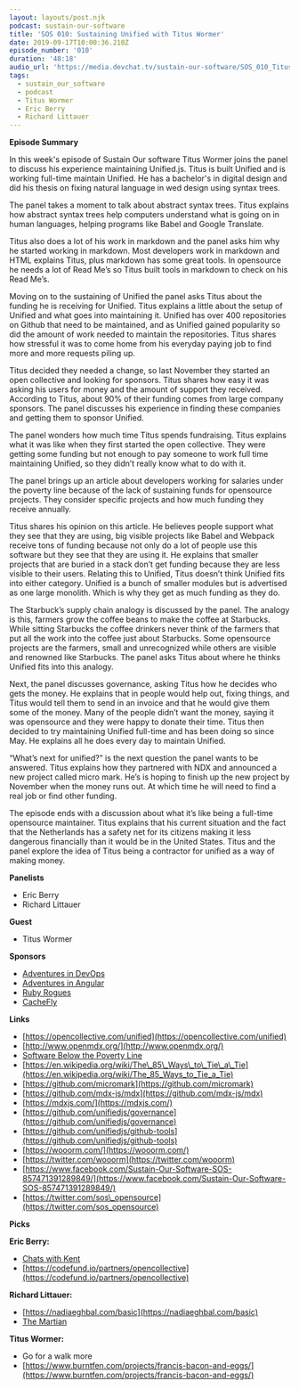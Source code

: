 ```yaml
---
layout: layouts/post.njk
podcast: sustain-our-software
title: 'SOS 010: Sustaining Unified with Titus Wormer'
date: 2019-09-17T10:00:36.210Z
episode_number: '010'
duration: '48:18'
audio_url: 'https://media.devchat.tv/sustain-our-software/SOS_010_Titus_Wormer.mp3'
tags:
  - sustain_our_software
  - podcast
  - Titus Wormer
  - Eric Berry
  - Richard Littauer
---
```

**Episode Summary**

In this week's episode of Sustain Our software Titus Wormer joins the panel to discuss his experience maintaining Unified.js.  Titus is built Unified and is working full-time maintain Unified. He has a bachelor's in digital design and did his thesis on fixing natural language in wed design using syntax trees.

The panel takes a moment to talk about abstract syntax trees. Titus explains how abstract syntax trees help computers understand what is going on in human languages, helping programs like Babel and Google Translate.

Titus also does a lot of his work in markdown and the panel asks him why he started working in markdown. Most developers work in markdown and HTML explains Titus, plus markdown has some great tools. In opensource he needs a lot of Read Me’s so Titus built tools in markdown to check on his Read Me’s. 

Moving on to the sustaining of Unified the panel asks Titus about the funding he is receiving for Unified. Titus explains a little about the setup of Unified and what goes into maintaining it. Unified has over 400 repositories on Github that need to be maintained, and as Unified gained popularity so did the amount of work needed to maintain the repositories. Titus shares how stressful it was to come home from his everyday paying job to find more and more requests piling up. 

Titus decided they needed a change, so last November they started an open collective and looking for sponsors. Titus shares how easy it was asking his users for money and the amount of support they received. According to Titus, about 90% of their funding comes from large company sponsors. The panel discusses his experience in finding these companies and getting them to sponsor Unified. 

The panel wonders how much time Titus spends fundraising. Titus explains what it was like when they first started the open collective. They were getting some funding but not enough to pay someone to work full time maintaining Unified, so they didn’t really know what to do with it. 

The panel brings up an article about developers working for salaries under the poverty line because of the lack of sustaining funds for opensource projects. They consider specific projects and how much funding they receive annually.

Titus shares his opinion on this article. He believes people support what they see that they are using, big visible projects like Babel and Webpack receive tons of funding because not only do a lot of people use this software but they see that they are using it. He explains that smaller projects that are buried in a stack don’t get funding because they are less visible to their users. Relating this to Unified, Titus doesn’t think Unified fits into either category. Unified is a bunch of smaller modules but is advertised as one large monolith. Which is why they get as much funding as they do. 

The Starbuck’s supply chain analogy is discussed by the panel. The analogy is this, farmers grow the coffee beans to make the coffee at Starbucks. While sitting Starbucks the coffee drinkers never think of the farmers that put all the work into the coffee just about Starbucks. Some opensource projects are the farmers, small and unrecognized while others are visible and renowned like Starbucks. The panel asks Titus about where he thinks Unified fits into this analogy. 

Next, the panel discusses governance, asking Titus how he decides who gets the money. He explains that in people would help out, fixing things, and Titus would tell them to send in an invoice and that he would give them some of the money. Many of the people didn’t want the money, saying it was opensource and they were happy to donate their time. Titus then decided to try maintaining Unified full-time and has been doing so since May.  He explains all he does every day to maintain Unified. 


“What’s next for unified?” is the next question the panel wants to be answered. Titus explains how they partnered with NDX and announced a new project called micro mark. He’s is hoping to finish up the new project by November when the money runs out. At which time he will need to find a real job or find other funding. 

The episode ends with a discussion about what it’s like being a full-time opensource maintainer. Titus explains that his current situation and the fact that the Netherlands has a safety net for its citizens making it less dangerous financially than it would be in the United States. Titus and the panel explore the idea of Titus being a contractor for unified as a way of making money. 


**Panelists**

- Eric Berry
- Richard Littauer

**Guest**

- Titus Wormer

**Sponsors**

- [Adventures in DevOps](https://devchat.tv/adventures-in-devops/)
- [Adventures in Angular](https://devchat.tv/adv-in-angular/)
- [Ruby Rogues](https://devchat.tv/ruby-rogues/)
- [CacheFly](https://www.cachefly.com/)

**Links**

- [https://opencollective.com/unified](https://opencollective.com/unified)
- [http://www.openmdx.org/](http://www.openmdx.org/)
- [Software Below the Poverty Line](https://staltz.com/software-below-the-poverty-line.html)
- [https://en.wikipedia.org/wiki/The\_85\_Ways\_to\_Tie\_a\_Tie](https://en.wikipedia.org/wiki/The_85_Ways_to_Tie_a_Tie)
- [https://github.com/micromark](https://github.com/micromark)
- [https://github.com/mdx-js/mdx](https://github.com/mdx-js/mdx)
- [https://mdxjs.com/](https://mdxjs.com/)
- [https://github.com/unifiedjs/governance](https://github.com/unifiedjs/governance)
- [https://github.com/unifiedjs/github-tools](https://github.com/unifiedjs/github-tools)
- [https://wooorm.com/](https://wooorm.com/)
- [https://twitter.com/wooorm](https://twitter.com/wooorm)
- [https://www.facebook.com/Sustain-Our-Software-SOS-857471391289849/](https://www.facebook.com/Sustain-Our-Software-SOS-857471391289849/)
- [https://twitter.com/sos\_opensource](https://twitter.com/sos_opensource)

**Picks**

**Eric Berry:**

- [Chats with Kent](https://kentcdodds.com/chats-with-kent-podcast/)
- [https://codefund.io/partners/opencollective](https://codefund.io/partners/opencollective)

**Richard Littauer:**

- [https://nadiaeghbal.com/basic](https://nadiaeghbal.com/basic)
- [The Martian](https://en.wikipedia.org/wiki/The_Martian_)

**Titus Wormer:**

- Go for a walk more
- [https://www.burntfen.com/projects/francis-bacon-and-eggs/](https://www.burntfen.com/projects/francis-bacon-and-eggs/)
